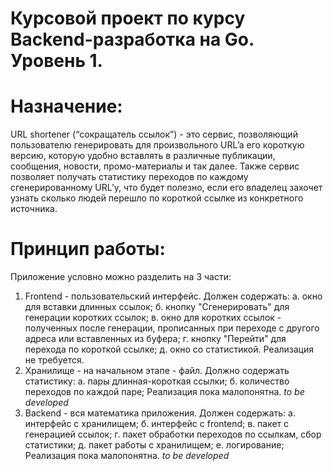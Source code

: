 # Курсовой проект по курсу Backend-разработка на Go. Уровень 1.

# Назначение:
URL shortener (“сокращатель ссылок”) - это сервис, позволяющий пользователю генерировать  для произвольного URL’a его короткую версию, которую удобно вставлять в различные публикации, сообщения, новости, промо-материалы и так далее. Также сервис позволяет получать статистику переходов по каждому сгенерированному URL’у, что будет полезно, если его владелец захочет узнать сколько людей перешло по короткой ссылке из конкретного источника.

# Принцип работы:
Приложение условно можно разделить на 3 части:
1. Frontend - пользовательский интерфейс. Должен содержать:
a. окно для вставки длинных ссылок;
б. кнопку "Сгенерировать" для генерации коротких ссылок;
в. окно для коротких ссылок - полученных после генерации, прописанных при переходе с другого адреса или вставленных из буфера;
г. кнопку "Перейти" для перехода по короткой ссылке;
д. окно со статистикой.
Реализация не требуется.
2. Хранилище - на начальном этапе - файл. Должно содержать статистику:
а. пары длинная-короткая ссылки;
б. количество переходов по каждой паре;
Реализация пока малопонятна. _to be developed_
3. Backend - вся математика приложения. Должен содержать:
а. интерфейс с хранилищем;
б. интерфейс с frontend;
в. пакет с генерацией ссылок; 
г. пакет обработки переходов по ссылкам, сбор статистики;
д. пакет работы с хранилищем;
е. логирование;
Реализация пока малопонятна. _to be developed_